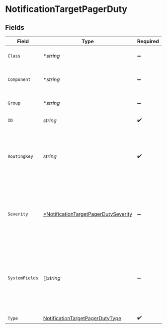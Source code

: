 # NotificationTargetPagerDuty


## Fields

| Field                                                                                                      | Type                                                                                                       | Required                                                                                                   | Description                                                                                                |
| ---------------------------------------------------------------------------------------------------------- | ---------------------------------------------------------------------------------------------------------- | ---------------------------------------------------------------------------------------------------------- | ---------------------------------------------------------------------------------------------------------- |
| `Class`                                                                                                    | **string*                                                                                                  | :heavy_minus_sign:                                                                                         | Optional, default class value                                                                              |
| `Component`                                                                                                | **string*                                                                                                  | :heavy_minus_sign:                                                                                         | Optional, default component value                                                                          |
| `Group`                                                                                                    | **string*                                                                                                  | :heavy_minus_sign:                                                                                         | Optional, default group value                                                                              |
| `ID`                                                                                                       | *string*                                                                                                   | :heavy_check_mark:                                                                                         | Unique ID for this output                                                                                  |
| `RoutingKey`                                                                                               | *string*                                                                                                   | :heavy_check_mark:                                                                                         | This is the 32 character Integration Key for an integration on a service or on a global ruleset.           |
| `Severity`                                                                                                 | [*NotificationTargetPagerDutySeverity](../../models/shared/notificationtargetpagerdutyseverity.md)         | :heavy_minus_sign:                                                                                         | Default value for message severity, will be overwritten by value of __severity if set. Defaults to info.   |
| `SystemFields`                                                                                             | []*string*                                                                                                 | :heavy_minus_sign:                                                                                         | Set of fields to automatically add to events using this output. E.g.: cribl_pipe, c*. Wildcards supported. |
| `Type`                                                                                                     | [NotificationTargetPagerDutyType](../../models/shared/notificationtargetpagerdutytype.md)                  | :heavy_check_mark:                                                                                         | N/A                                                                                                        |